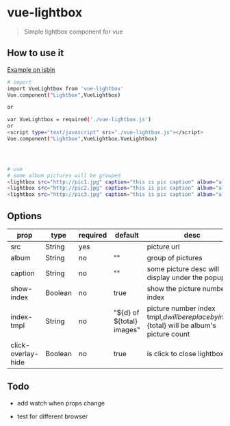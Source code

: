 # vue-lightbox

> Simple lightbox component for vue

## How to use it

[Example on jsbin](http://jsbin.com/divitevegu/edit?html,output)


``` bash
# import 
import VueLightbox from 'vue-lightbox'
Vue.component("Lightbox",VueLightbox)

or

var VueLightbox = required('./vue-lightbox.js') 
or
<script type="text/javascript" src="./vue-lightbox.js"></script>
Vue.component("Lightbox",VueLightbox.VueLightbox)




# use
# some album pictures will be grouped
<lightbox src="http://pic1.jpg" caption="this is pic caption" album="albumA"></lightbox>
<lightbox src="http://pic2.jpg" caption="this is pic caption" album="albumA"></lightbox>
<lightbox src="http://pic3.jpg" caption="this is pic caption" album="albumB"></lightbox>


```

## Options

|        prop        |   type  | required |          default          |                                              desc                                              |
|--------------------|---------|----------|---------------------------|------------------------------------------------------------------------------------------------|
| src                | String  | yes      |                           | picture url                                                                                    |
| album              | String  | no       | ""                        | group of pictures                                                                              |
| caption            | String  | no       | ""                        | some picture desc will display under the popup                                                 |
| show-index         | Boolean | no       | true                      | show the picture number index                                                                  |
| index-tmpl         | String  | no       | "${d} of ${total} images" | picture number index tmpl,${d} will be replace by index,${total} will be album's picture count |
| click-overlay-hide | Boolean | no       | true                      | is click to close lightbox                                                                     |



## Todo



- add watch when props change

- test for different browser
